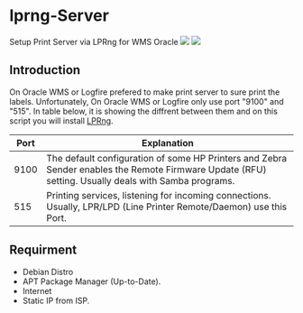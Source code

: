 # lprng-Server
Setup Print Server via LPRng for WMS Oracle
<img src="https://img.shields.io/badge/Oracle-F80000?style=for-the-badge&logo=Oracle&logoColor=white" /> 
<img src="https://img.shields.io/badge/Linux-FCC624?style=for-the-badge&logo=linux&logoColor=black" />

## Introduction
On Oracle WMS or Logfire prefered to make print server to sure print the labels. Unfortunately, On Oracle WMS or Logfire only use port "9100" and "515". In table below, it is showing the diffrent between them and on this script you will install [LPRng](https://lprng.sourceforge.net/).

| Port | Explanation                                                                                                                                         |
|------|-----------------------------------------------------------------------------------------------------------------------------------------------------|
| 9100 | The default configuration of some HP Printers and Zebra Sender enables the Remote Firmware Update (RFU) setting. Usually deals with Samba programs. |
| 515  | Printing services, listening for incoming connections. Usually, LPR/LPD (Line Printer Remote/Daemon) use this Port.                                 |

## Requirment

* Debian Distro
* APT Package Manager (Up-to-Date).
* Internet
* Static IP from ISP. 
